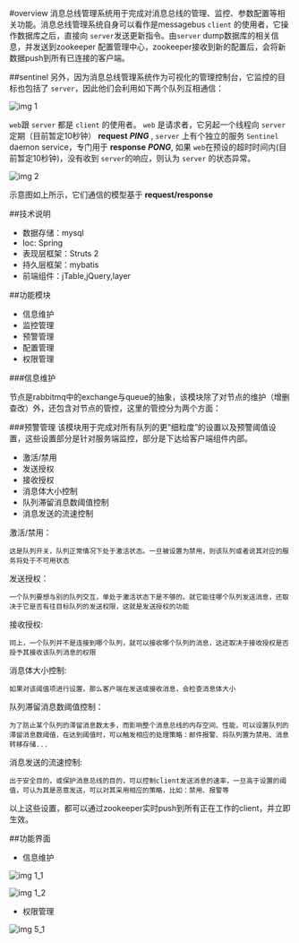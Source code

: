 #overview
消息总线管理系统用于完成对消息总线的管理、监控、参数配置等相关功能。消息总线管理系统自身可以看作是messagebus `client` 的使用者，它操作数据库之后，直接向 `server`发送更新指令。由`server` dump数据库的相关信息，并发送到zookeeper 配置管理中心，zookeeper接收到新的配置后，会将新数据push到所有已连接的客户端。

##sentinel
另外，因为消息总线管理系统作为可视化的管理控制台，它监控的目标也包括了 `server`，因此他们会利用如下两个队列互相通信：

![img 1][1]

 `web`跟 `server` 都是 `client` 的使用者。 `web` 是请求者，它另起一个线程向 `server` 定期（目前暂定10秒钟） **request** ***PING*** , `server` 上有个独立的服务 `Sentinel` daemon service，专门用于 **response** ***PONG***, 如果 `web`在预设的超时时间内(目前暂定10秒钟)，没有收到 `server`的响应，则认为 `server` 的状态异常。
 
 ![img 2][2]
 
 示意图如上所示，它们通信的模型基于 **request/response**

##技术说明

* 数据存储：mysql
* Ioc: Spring
* 表现层框架：Struts 2
* 持久层框架：mybatis
* 前端组件：jTable,jQuery,layer


##功能模块

* 信息维护
* 监控管理
* 预警管理
* 配置管理
* 权限管理

###信息维护

节点是rabbitmq中的exchange与queue的抽象，该模块除了对节点的维护（增删查改）外，还包含对节点的管控，这里的管控分为两个方面：



###预警管理
该模块用于完成对所有队列的更“细粒度”的设置以及预警阈值设置，这些设置部分是针对服务端监控，部分是下达给客户端组件内部。

- 激活/禁用
- 发送授权
- 接收授权
- 消息体大小控制
- 队列滞留消息数阈值控制
- 消息发送的流速控制

激活/禁用：

```
这是队列开关，队列正常情况下处于激活状态。一旦被设置为禁用，则该队列或者说其对应的服务将处于不可用状态
```

发送授权：

```
一个队列要想与别的队列交互，单处于激活状态下是不够的。就它能往哪个队列发送消息，还取决于它是否有往目标队列的发送权限，这就是发送授权的功能
```
接收授权:

```
同上，一个队列并不是连接到哪个队列，就可以接收哪个队列的消息，这还取决于接收授权是否授予其接收该队列消息的权限
```
消息体大小控制:

```
如果对该阈值项进行设置，那么客户端在发送或接收消息，会检查消息体大小
```
队列滞留消息数阈值控制：

```
为了防止某个队列的滞留消息数太多，而影响整个消息总线的内存空间、性能，可以设置队列的滞留消息数阈值，在达到阈值时，可以触发相应的处理策略：邮件报警、将队列置为禁用、消息转移存储...
```
消息发送的流速控制:

```
出于安全目的，或保护消息总线的目的，可以控制client发送消息的速率，一旦高于设置的阈值，可认为其是恶意发送，可以对其采用相应的策略，比如：禁用、报警等
```
以上这些设置，都可以通过zookeeper实时push到所有正在工作的client，并立即生效。


##功能界面

* 信息维护

![img 1_1][1_1]

![img 1_2][1_2]

* 权限管理

![img 5_1][5_1]


[1]:https://raw.githubusercontent.com/yanghua/messagebus/master/screenshots/managesystem/web-server-queue.png
[2]:https://raw.githubusercontent.com/yanghua/messagebus/master/screenshots/managesystem/web-server-sentinel.png
[1_1]:https://raw.githubusercontent.com/yanghua/messagebus/master/screenshots/managesystem/maintain_topology.png
[1_2]:https://raw.githubusercontent.com/yanghua/messagebus/master/screenshots/managesystem/maintain_node.png
[5_1]:https://raw.githubusercontent.com/yanghua/messagebus/master/screenshots/managesystem/permission_module.png